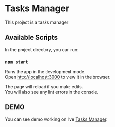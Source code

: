 # Tasks Manager

This project is a tasks manager

## Available Scripts

In the project directory, you can run:

### `npm start`

Runs the app in the development mode.\
Open [http://localhost:3000](http://localhost:3000) to view it in the browser.

The page will reload if you make edits.\
You will also see any lint errors in the console.

## DEMO

You can see demo working on live [Tasks Manager](https://tasks-manager-10.herokuapp.com/).